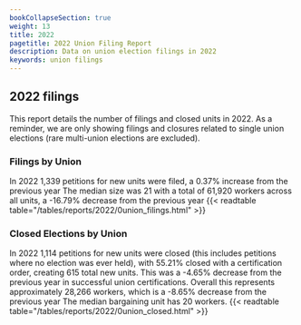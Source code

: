 ```yaml
---
bookCollapseSection: true
weight: 13
title: 2022
pagetitle: 2022 Union Filing Report
description: Data on union election filings in 2022
keywords: union filings
---
```


## 2022 filings

This report details the number of filings and closed units in 2022. As a reminder, we are only showing filings and closures related to single union elections (rare multi-union elections are excluded).

### Filings by Union
In 2022 1,339 petitions for new units were filed, a 0.37% increase from the previous year The median size was 21 with a total of 61,920 workers across all units, a -16.79% decrease from the previous year
{{< readtable table="/tables/reports/2022/0union_filings.html" >}}

### Closed Elections by Union
In 2022 1,114 petitions for new units were closed (this includes petitions where no election was ever held), with 55.21% closed with a certification order, creating 615 total new units. This was a -4.65% decrease from the previous year in successful union certifications. Overall this represents approximately 28,266 workers, which is a -8.65% decrease from the previous year The median bargaining unit has 20 workers.
{{< readtable table="/tables/reports/2022/0union_closed.html" >}}
